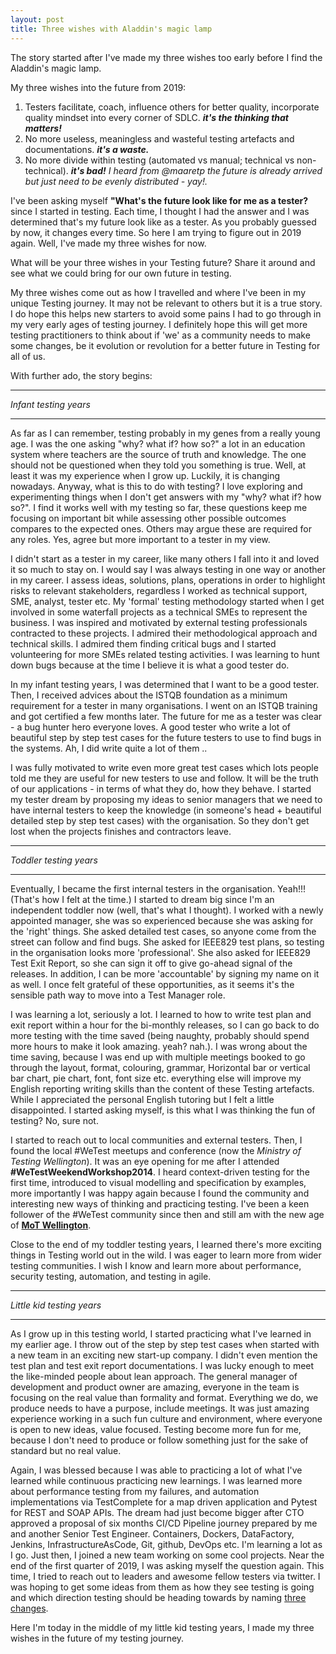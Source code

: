 ```yaml
---
layout: post
title: Three wishes with Aladdin's magic lamp
---
```

The story started after I've made my three wishes too early before I find the Aladdin's magic lamp.

My three wishes into the future from 2019:
1. Testers facilitate, coach, influence others for better quality, incorporate quality mindset into every corner of SDLC. ***it's the thinking that matters!***
2. No more useless, meaningless and wasteful testing artefacts and documentations. ***it's a waste.***
3. No more divide within testing (automated vs manual; technical vs non-technical). ***it's bad!***
*I heard from @maaretp the future is already arrived but just need to be evenly distributed - yay!.*


I've been asking myself **"What's the future look like for me as a tester?** since I started in testing. Each time, I thought I had the answer and I was determined that's my future look like as a tester. As you probably guessed by now, it changes every time. So here I am trying to figure out in 2019 again. Well, I've made my three wishes for now.

What will be your three wishes in your Testing future? Share it around and see what we could bring for our own future in testing.

My three wishes come out as how I travelled and where I've been in my unique Testing journey. It may not be relevant to others but it is a true story. I do hope this helps new starters to avoid some pains I had to go through in my very early ages of testing journey. I definitely hope this will get more testing practitioners to think about if 'we' as a community needs to make some changes, be it evolution or revolution for a better future in Testing for all of us.


With further ado, the story begins:

------------

*Infant testing years*

------------

As far as I can remember, testing probably in my genes from a really young age. I was the one asking "why? what if? how so?" a lot in an education system where teachers are the source of truth and knowledge. The one should not be questioned when they told you something is true. Well, at least it was my experience when I grow up. Luckily, it is changing nowadays. Anyway, what is this to do with testing? I love exploring and experimenting things when I don't get answers with my "why? what if? how so?". I find it works well with my testing so far, these questions keep me focusing on important bit while assessing other possible outcomes compares to the expected ones. Others may argue these are required for any roles. Yes, agree but more important to a tester in my view.

I didn't start as a tester in my career, like many others I fall into it and loved it so much to stay on. I would say I was always testing in one way or another in my career. I assess ideas, solutions, plans, operations in order to highlight risks to relevant stakeholders, regardless I worked as technical support, SME, analyst, tester etc. My 'formal' testing methodology started when I get involved in some waterfall projects as a technical SMEs to represent the business. I was inspired and motivated by external testing professionals contracted to these projects. I admired their methodological approach and technical skills. I admired them finding critical bugs and I started volunteering for more SMEs related testing activities. I was learning to hunt down bugs because at the time I believe it is what a good tester do.

In my infant testing years, I was determined that I want to be a good tester. Then, I received advices about the ISTQB foundation as a minimum requirement for a tester in many organisations. I went on an ISTQB training and got certified a few months later. The future for me as a tester was clear - a bug hunter hero everyone loves. A good tester who write a lot of beautiful step by step test cases for the future testers to use to find bugs in the systems. Ah, I did write quite a lot of them ..

I was fully motivated to write even more great test cases which lots people told me they are useful for new testers to use and follow. It will be the truth of our applications - in terms of what they do, how they behave. I started my tester dream by proposing my ideas to senior managers that we need to have internal testers to keep the knowledge (in someone's head + beautiful detailed step by step test cases) with the organisation. So they don't get lost when the projects finishes and contractors leave.


------------

*Toddler testing years*

------------

Eventually, I became the first internal testers in the organisation. Yeah!!! (That's how I felt at the time.) I started to dream big since I'm an independent toddler now (well, that's what I thought). I worked with a newly appointed manager, she was so experienced because she was asking for the 'right' things. She asked detailed test cases, so anyone come from the street can follow and find bugs. She asked for IEEE829 test plans, so testing in the organisation looks more 'professional'. She also asked for IEEE829 Test Exit Report, so she can sign it off to give go-ahead signal of the releases. In addition, I can be more 'accountable' by signing my name on it as well. I once felt grateful of these opportunities, as it seems it's the sensible path way to move into a Test Manager role.

I was learning a lot, seriously a lot. I learned to how to write test plan and exit report within a hour for the bi-monthly releases, so I can go back to do more testing with the time saved (being naughty, probably should spend more hours to make it look amazing. yeah? nah.). I was wrong about the time saving, because I was end up with multiple meetings booked to go through the layout, format, colouring, grammar, Horizontal bar or vertical bar chart, pie chart, font, font size etc. everything else will improve my English reporting writing skills than the content of these Testing artefacts. While I appreciated the personal English tutoring but I felt a little disappointed. I started asking myself, is this what I was thinking the fun of testing? No, sure not.

I started to reach out to local communities and external testers. Then, I found the local #WeTest meetups and conference (now the *Ministry of Testing Wellington*). It was an eye opening for me after I attended **#WeTestWeekendWorkshop2014**. I heard context-driven testing for the first time, introduced to visual modelling and specification by examples, more importantly I was happy again because I found the community and interesting new ways of thinking and practicing testing. I've been a keen follower of the #WeTest community since then and still am with the new age of [**MoT Wellington**](https://www.meetup.com/Ministry-of-Testing-Wellington/).

Close to the end of my toddler testing years, I learned there's more exciting things in Testing world out in the wild. I was eager to learn more from wider testing communities. I wish I know and learn more about performance, security testing, automation, and testing in agile.


------------

*Little kid testing years*

------------

As I grow up in this testing world, I started practicing what I've learned in my earlier age. I throw out of the step by step test cases when started with a new team in an exciting new start-up company. I didn't even mention the test plan and test exit report documentations. I was lucky enough to meet the like-minded people about lean approach. The general manager of development and product owner are amazing, everyone in the team is focusing on the real value than formality and format. Everything we do, we produce needs to have a purpose, include meetings. It was just amazing experience working in a such fun culture and environment, where everyone is open to new ideas, value focused. Testing become more fun for me, because I don't need to produce or follow something just for the sake of standard but no real value.

Again, I was blessed because I was able to practicing a lot of what I've learned while continuous practicing new learnings. I was learned more about performance testing from my failures, and automation implementations via TestComplete for a map driven application and Pytest for REST and SOAP APIs. The dream had just become bigger after CTO approved a proposal of six months CI/CD Pipeline journey prepared by me and another Senior Test Engineer. Containers, Dockers, DataFactory, Jenkins, InfrastructureAsCode, Git, github, DevOps etc. I'm learning a lot as I go. Just then, I joined a new team working on some cool projects. Near the end of the first quarter of 2019, I was asking myself the question again. This time, I tried to reach out to leaders and awesome fellow testers via twitter. I was hoping to get some ideas from them as how they see testing is going and which direction testing should be heading towards by naming [three changes](https://twitter.com/yuliu_luke/status/1111141806597521408?s=20).

Here I'm today in the middle of my little kid testing years, I made my three wishes in the future of my testing journey.

